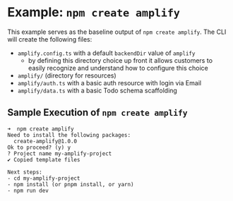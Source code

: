 # Example: `npm create amplify`

This example serves as the baseline output of `npm create amplify`. The CLI will create the following files:

- `amplify.config.ts` with a default `backendDir` value of `amplify`
  - by defining this directory choice up front it allows customers to easily recognize and understand how to configure this choice
- `amplify/` (directory for resources)
- `amplify/auth.ts` with a basic auth resource with login via Email
- `amplify/data.ts` with a basic Todo schema scaffolding

## Sample Execution of `npm create amplify`

```console
➜  npm create amplify
Need to install the following packages:
  create-amplify@1.0.0
Ok to proceed? (y) y
? Project name my-amplify-project
✔ Copied template files

Next steps:
- cd my-amplify-project
- npm install (or pnpm install, or yarn)
- npm run dev
```

